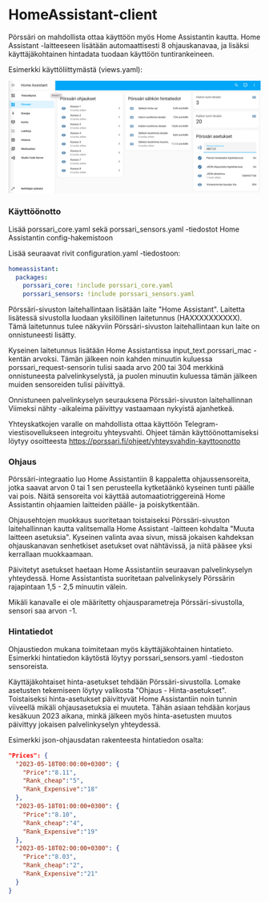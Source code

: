 # HomeAssistant-client
Pörssäri on mahdollista ottaa käyttöön myös Home Assistantin kautta. Home Assistant -laitteeseen lisätään automaattisesti 8 ohjauskanavaa, ja lisäksi käyttäjäkohtainen hintadata tuodaan käyttöön tuntirankeineen.

Esimerkki käyttöliittymästä (views.yaml):

![Example UI](/img/ui_example.png)

### Käyttöönotto
Lisää porssari_core.yaml sekä porssari_sensors.yaml -tiedostot Home Assistantin config-hakemistoon

Lisää seuraavat rivit configuration.yaml -tiedostoon:

```yaml
homeassistant:  
  packages:    
    porssari_core: !include porssari_core.yaml    
    porssari_sensors: !include porssari_sensors.yaml
```

Pörssäri-sivuston laitehallintaan lisätään laite "Home Assistant". Laitetta lisätessä sivustolla luodaan yksilöllinen laitetunnus (HAXXXXXXXXXX). Tämä laitetunnus tulee näkyviin Pörssäri-sivuston laitehallintaan kun laite on onnistuneesti lisätty.

Kyseinen laitetunnus lisätään Home Assistantissa input_text.porssari_mac -kentän arvoksi. Tämän jälkeen noin kahden minuutin kuluessa porssari_request-sensorin tulisi saada arvo 200 tai 304 merkkinä onnistuneesta palvelinkyselystä, ja puolen minuutin kuluessa tämän jälkeen muiden sensoreiden tulisi päivittyä. 

Onnistuneen palvelinkyselyn seurauksena Pörssäri-sivuston laitehallinnan Viimeksi nähty -aikaleima päivittyy vastaamaan nykyistä ajanhetkeä.

Yhteyskatkojen varalle on mahdollista ottaa käyttöön Telegram-viestisovellukseen integroitu yhteysvahti. Ohjeet tämän käyttöönottamiseksi löytyy osoitteesta https://porssari.fi/ohjeet/yhteysvahdin-kayttoonotto


### Ohjaus

Pörssäri-integraatio luo Home Assistantiin 8 kappaletta ohjaussensoreita, jotka saavat arvon 0 tai 1 sen perusteella kytketäänkö kyseinen tunti päälle vai pois. Näitä sensoreita voi käyttää automaatiotriggereinä Home Assistantin ohjaamien laitteiden päälle- ja poiskytkentään. 

Ohjausehtojen muokkaus suoritetaan toistaiseksi Pörssäri-sivuston laitehallinnan kautta valitsemalla Home Assistant -laitteen kohdalta "Muuta laitteen asetuksia". Kyseinen valinta avaa sivun, missä jokaisen kahdeksan ohjauskanavan senhetkiset asetukset ovat nähtävissä, ja niitä pääsee yksi kerrallaan muokkaamaan.

Päivitetyt asetukset haetaan Home Assistantiin seuraavan palvelinkyselyn yhteydessä. Home Assistantista suoritetaan palvelinkysely Pörssärin rajapintaan 1,5 - 2,5 minuutin välein.

Mikäli kanavalle ei ole määritetty ohjausparametreja Pörssäri-sivustolla, sensori saa arvon -1.


### Hintatiedot
Ohjaustiedon mukana toimitetaan myös käyttäjäkohtainen hintatieto. Esimerkki hintatiedon käytöstä löytyy porssari_sensors.yaml -tiedoston sensoreista.

Käyttäjäkohtaiset hinta-asetukset tehdään Pörssäri-sivustolla. Lomake asetusten tekemiseen löytyy valikosta "Ohjaus - Hinta-asetukset". Toistaiseksi hinta-asetukset päivittyvät Home Assistantiin noin tunnin viiveellä mikäli ohjausasetuksia ei muuteta. Tähän asiaan tehdään korjaus kesäkuun 2023 aikana, minkä jälkeen myös hinta-asetusten muutos päivittyy jokaisen palvelinkyselyn yhteydessä.

Esimerkki json-ohjausdatan rakenteesta hintatiedon osalta:

```json
"Prices": {
  "2023-05-18T00:00:00+0300": {
    "Price":"8.11",
    "Rank_cheap":"5",
    "Rank_Expensive":"18"
  },
  "2023-05-18T01:00:00+0300": {
    "Price":"8.10",
    "Rank_cheap":"4",
    "Rank_Expensive":"19"
  },
  "2023-05-18T02:00:00+0300": {
    "Price":"8.03",
    "Rank_cheap":"2",
    "Rank_Expensive":"21"
  }
}
```
